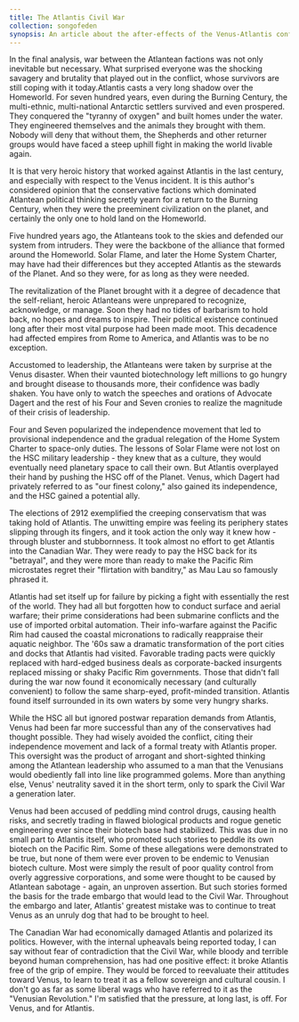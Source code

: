 ```yaml
---
title: The Atlantis Civil War
collection: songofeden
synopsis: An article about the after-effects of the Venus-Atlantis conflict.
---
```


In the final analysis, war between the Atlantean factions was not only inevitable but necessary. What surprised everyone was the shocking savagery and brutality that played out in the conflict, whose survivors are still coping with it today.Atlantis casts a very long shadow over the Homeworld. For seven hundred years, even during the Burning Century, the multi-ethnic, multi-national Antarctic settlers survived and even prospered. They conquered the "tyranny of oxygen" and built homes under the water. They engineered themselves and the animals they brought with them. Nobody will deny that without them, the Shepherds and other returner groups would have faced a steep uphill fight in making the world livable again.

It is that very heroic history that worked against Atlantis in the last century, and especially with respect to the Venus incident. It is this author's considered opinion that the conservative factions which dominated Atlantean political thinking secretly yearn for a return to the Burning Century, when they were the preeminent civilization on the planet, and certainly the only one to hold land on the Homeworld.

Five hundred years ago, the Atlanteans took to the skies and defended our system from intruders. They were the backbone of the alliance that formed around the Homeworld. Solar Flame, and later the Home System Charter, may have had their differences but they accepted Atlantis as the stewards of the Planet. And so they were, for as long as they were needed.

The revitalization of the Planet brought with it a degree of decadence that the self-reliant, heroic Atlanteans were unprepared to recognize, acknowledge, or manage. Soon they had no tides of barbarism to hold back, no hopes and dreams to inspire. Their political existence continued long after their most vital purpose had been made moot. This decadence had affected empires from Rome to America, and Atlantis was to be no exception.

Accustomed to leadership, the Atlanteans were taken by surprise at the Venus disaster. When their vaunted biotechnology left millions to go hungry and brought disease to thousands more, their confidence was badly shaken. You have only to watch the speeches and orations of Advocate Dagert and the rest of his Four and Seven cronies to realize the magnitude of their crisis of leadership.

Four and Seven popularized the independence movement that led to provisional independence and the gradual relegation of the Home System Charter to space-only duties. The lessons of Solar Flame were not lost on the HSC military leadership - they knew that as a culture, they would eventually need planetary space to call their own. But Atlantis overplayed their hand by pushing the HSC off of the Planet. Venus, which Dagert had privately referred to as "our finest colony," also gained its independence, and the HSC gained a potential ally.

The elections of 2912 exemplified the creeping conservatism that was taking hold of Atlantis. The unwitting empire was feeling its periphery states slipping through its fingers, and it took action the only way it knew how - through bluster and stubbornness. It took almost no effort to get Atlantis into the Canadian War. They were ready to pay the HSC back for its "betrayal", and they were more than ready to make the Pacific Rim microstates regret their "flirtation with banditry," as Mau Lau so famously phrased it.

Atlantis had set itself up for failure by picking a fight with essentially the rest of the world. They had all but forgotten how to conduct surface and aerial warfare; their prime considerations had been submarine conflicts and the use of imported orbital automation. Their info-warfare against the Pacific Rim had caused the coastal micronations to radically reappraise their aquatic neighbor. The '60s saw a dramatic transformation of the port cities and docks that Atlantis had visited. Favorable trading pacts were quickly replaced with hard-edged business deals as corporate-backed insurgents replaced missing or shaky Pacific Rim governments. Those that didn't fall during the war now found it economically necessary (and culturally convenient) to follow the same sharp-eyed, profit-minded transition. Atlantis found itself surrounded in its own waters by some very hungry sharks.

While the HSC all but ignored postwar reparation demands from Atlantis, Venus had been far more successful than any of the conservatives had thought possible. They had wisely avoided the conflict, citing their independence movement and lack of a formal treaty with Atlantis proper. This oversight was the product of arrogant and short-sighted thinking among the Atlantean leadership who assumed to a man that the Venusians would obediently fall into line like programmed golems. More than anything else, Venus' neutrality saved it in the short term, only to spark the Civil War a generation later.

Venus had been accused of peddling mind control drugs, causing health risks, and secretly trading in flawed biological products and rogue genetic engineering ever since their biotech base had stabilized. This was due in no small part to Atlantis itself, who promoted such stories to peddle its own biotech on the Pacific Rim. Some of these allegations were demonstrated to be true, but none of them were ever proven to be endemic to Venusian biotech culture. Most were simply the result of poor quality control from overly aggressive corporations, and some were thought to be caused by Atlantean sabotage - again, an unproven assertion. But such stories formed the basis for the trade embargo that would lead to the Civil War. Throughout the embargo and later, Atlantis' greatest mistake was to continue to treat Venus as an unruly dog that had to be brought to heel.

The Canadian War had economically damaged Atlantis and polarized its politics. However, with the internal upheavals being reported today, I can say without fear of contradiction that the Civil War, while bloody and terrible beyond human comprehension, has had one positive effect: it broke Atlantis free of the grip of empire. They would be forced to reevaluate their attitudes toward Venus, to learn to treat it as a fellow sovereign and cultural cousin. I don't go as far as some liberal wags who have referred to it as the "Venusian Revolution." I'm satisfied that the pressure, at long last, is off. For Venus, and for Atlantis.

